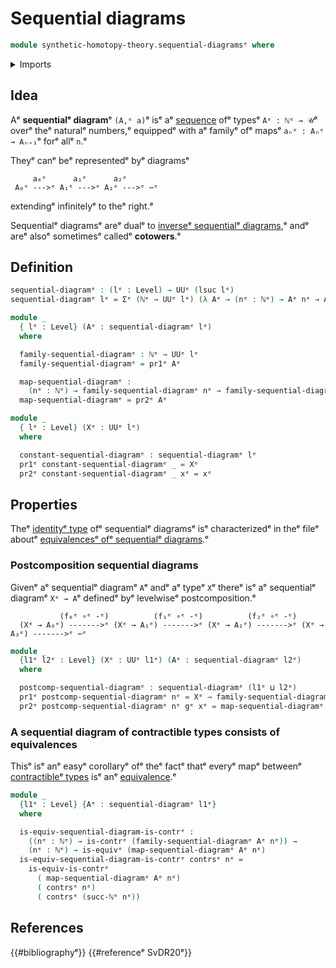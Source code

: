# Sequential diagrams

```agda
module synthetic-homotopy-theory.sequential-diagramsᵉ where
```

<details><summary>Imports</summary>

```agda
open import elementary-number-theory.natural-numbersᵉ

open import foundation.contractible-typesᵉ
open import foundation.dependent-pair-typesᵉ
open import foundation.equivalencesᵉ
open import foundation.universe-levelsᵉ
```

</details>

## Idea

Aᵉ **sequentialᵉ diagram**ᵉ `(A,ᵉ a)`ᵉ isᵉ aᵉ [sequence](foundation.sequences.mdᵉ) ofᵉ
typesᵉ `Aᵉ : ℕᵉ → 𝒰`ᵉ overᵉ theᵉ naturalᵉ numbers,ᵉ equippedᵉ with aᵉ familyᵉ ofᵉ mapsᵉ
`aₙᵉ : Aₙᵉ → Aₙ₊₁`ᵉ forᵉ allᵉ `n`.ᵉ

Theyᵉ canᵉ beᵉ representedᵉ byᵉ diagramsᵉ

```text
     a₀ᵉ      a₁ᵉ      a₂ᵉ
 A₀ᵉ --->ᵉ A₁ᵉ --->ᵉ A₂ᵉ --->ᵉ ⋯ᵉ
```

extendingᵉ infinitelyᵉ to theᵉ right.ᵉ

Sequentialᵉ diagramsᵉ areᵉ dualᵉ to
[inverseᵉ sequentialᵉ diagrams](foundation.inverse-sequential-diagrams.md),ᵉ andᵉ
areᵉ alsoᵉ sometimesᵉ calledᵉ **cotowers**.ᵉ

## Definition

```agda
sequential-diagramᵉ : (lᵉ : Level) → UUᵉ (lsuc lᵉ)
sequential-diagramᵉ lᵉ = Σᵉ (ℕᵉ → UUᵉ lᵉ) (λ Aᵉ → (nᵉ : ℕᵉ) → Aᵉ nᵉ → Aᵉ (succ-ℕᵉ nᵉ))

module _
  { lᵉ : Level} (Aᵉ : sequential-diagramᵉ lᵉ)
  where

  family-sequential-diagramᵉ : ℕᵉ → UUᵉ lᵉ
  family-sequential-diagramᵉ = pr1ᵉ Aᵉ

  map-sequential-diagramᵉ :
    (nᵉ : ℕᵉ) → family-sequential-diagramᵉ nᵉ → family-sequential-diagramᵉ (succ-ℕᵉ nᵉ)
  map-sequential-diagramᵉ = pr2ᵉ Aᵉ
```

```agda
module _
  { lᵉ : Level} (Xᵉ : UUᵉ lᵉ)
  where

  constant-sequential-diagramᵉ : sequential-diagramᵉ lᵉ
  pr1ᵉ constant-sequential-diagramᵉ _ = Xᵉ
  pr2ᵉ constant-sequential-diagramᵉ _ xᵉ = xᵉ
```

## Properties

Theᵉ [identityᵉ type](foundation.identity-types.mdᵉ) ofᵉ sequentialᵉ diagramsᵉ isᵉ
characterizedᵉ in theᵉ fileᵉ aboutᵉ
[equivalencesᵉ ofᵉ sequentialᵉ diagrams](synthetic-homotopy-theory.equivalences-sequential-diagrams.md).ᵉ

### Postcomposition sequential diagrams

Givenᵉ aᵉ sequentialᵉ diagramᵉ `A`ᵉ andᵉ aᵉ typeᵉ `X`ᵉ thereᵉ isᵉ aᵉ sequentialᵉ diagramᵉ
`Xᵉ → A`ᵉ definedᵉ byᵉ levelwiseᵉ postcomposition.ᵉ

```text
           (f₀ᵉ ∘ᵉ -ᵉ)          (f₁ᵉ ∘ᵉ -ᵉ)          (f₂ᵉ ∘ᵉ -ᵉ)
  (Xᵉ → A₀ᵉ) ------->ᵉ (Xᵉ → A₁ᵉ) ------->ᵉ (Xᵉ → A₂ᵉ) ------->ᵉ (Xᵉ → A₃ᵉ) ------->ᵉ ⋯ᵉ
```

```agda
module _
  {l1ᵉ l2ᵉ : Level} (Xᵉ : UUᵉ l1ᵉ) (Aᵉ : sequential-diagramᵉ l2ᵉ)
  where

  postcomp-sequential-diagramᵉ : sequential-diagramᵉ (l1ᵉ ⊔ l2ᵉ)
  pr1ᵉ postcomp-sequential-diagramᵉ nᵉ = Xᵉ → family-sequential-diagramᵉ Aᵉ nᵉ
  pr2ᵉ postcomp-sequential-diagramᵉ nᵉ gᵉ xᵉ = map-sequential-diagramᵉ Aᵉ nᵉ (gᵉ xᵉ)
```

### A sequential diagram of contractible types consists of equivalences

Thisᵉ isᵉ anᵉ easyᵉ corollaryᵉ ofᵉ theᵉ factᵉ thatᵉ everyᵉ mapᵉ betweenᵉ
[contractibleᵉ types](foundation-core.contractible-types.mdᵉ) isᵉ anᵉ
[equivalence](foundation-core.equivalences.md).ᵉ

```agda
module _
  {l1ᵉ : Level} {Aᵉ : sequential-diagramᵉ l1ᵉ}
  where

  is-equiv-sequential-diagram-is-contrᵉ :
    ((nᵉ : ℕᵉ) → is-contrᵉ (family-sequential-diagramᵉ Aᵉ nᵉ)) →
    (nᵉ : ℕᵉ) → is-equivᵉ (map-sequential-diagramᵉ Aᵉ nᵉ)
  is-equiv-sequential-diagram-is-contrᵉ contrsᵉ nᵉ =
    is-equiv-is-contrᵉ
      ( map-sequential-diagramᵉ Aᵉ nᵉ)
      ( contrsᵉ nᵉ)
      ( contrsᵉ (succ-ℕᵉ nᵉ))
```

## References

{{#bibliographyᵉ}} {{#referenceᵉ SvDR20ᵉ}}
